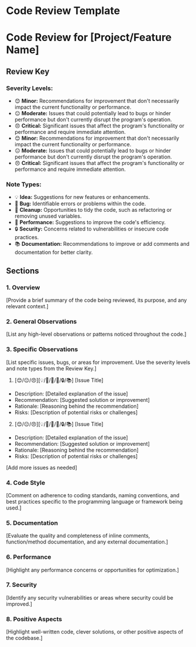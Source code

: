 # Code Review Template

# Code Review for [Project/Feature Name]

## Review Key

### Severity Levels:

- 😊 **Minor:** Recommendations for improvement that don't necessarily impact the current functionality or performance.
- 😐 **Moderate:** Issues that could potentially lead to bugs or hinder performance but don't currently disrupt the program's operation.
- 😠 **Critical:** Significant issues that affect the program's functionality or performance and require immediate attention.
- 😊 **Minor:** Recommendations for improvement that don't necessarily impact the current functionality or performance.
- 😐 **Moderate:** Issues that could potentially lead to bugs or hinder performance but don't currently disrupt the program's operation.
- 😠 **Critical:** Significant issues that affect the program's functionality or performance and require immediate attention.

### Note Types:

- 💡 **Idea:** Suggestions for new features or enhancements.
- 🐛 **Bug:** Identifiable errors or problems within the code.
- 🧹 **Cleanup:** Opportunities to tidy the code, such as refactoring or removing unused variables.
- 🚀 **Performance:** Suggestions to improve the code's efficiency.
- 🔒 **Security:** Concerns related to vulnerabilities or insecure code practices.
- 📚 **Documentation:** Recommendations to improve or add comments and documentation for better clarity.

## Sections

### 1. Overview

[Provide a brief summary of the code being reviewed, its purpose, and any relevant context.]

### 2. General Observations

[List any high-level observations or patterns noticed throughout the code.]

### 3. Specific Observations

[List specific issues, bugs, or areas for improvement. Use the severity levels and note types from the Review Key.]

1. [😊/😐/😠][💡/🐛/🧹/🚀/🔒/📚] [Issue Title]

- Description: [Detailed explanation of the issue]
- Recommendation: [Suggested solution or improvement]
- Rationale: [Reasoning behind the recommendation]
- Risks: [Description of potential risks or challenges]

2. [😊/😐/😠][💡/🐛/🧹/🚀/🔒/📚] [Issue Title]

- Description: [Detailed explanation of the issue]
- Recommendation: [Suggested solution or improvement]
- Rationale: [Reasoning behind the recommendation]
- Risks: [Description of potential risks or challenges]

[Add more issues as needed]

### 4. Code Style

[Comment on adherence to coding standards, naming conventions, and best practices specific to the programming language or framework being used.]

### 5. Documentation

[Evaluate the quality and completeness of inline comments, function/method documentation, and any external documentation.]

### 6. Performance

[Highlight any performance concerns or opportunities for optimization.]

### 7. Security

[Identify any security vulnerabilities or areas where security could be improved.]

### 8. Positive Aspects

[Highlight well-written code, clever solutions, or other positive aspects of the codebase.]
